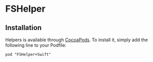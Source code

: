 FSHelper
=================

## Installation

Helpers is available through [CocoaPods](http://cocoapods.org). To install
it, simply add the following line to your Podfile:

    pod "FSHelper+Swift"

